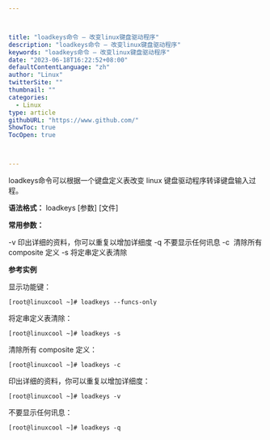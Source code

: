 ```yaml
---



title: "loadkeys命令 – 改变linux键盘驱动程序"
description: "loadkeys命令 – 改变linux键盘驱动程序"
keywords: "loadkeys命令 – 改变linux键盘驱动程序"
date: "2023-06-18T16:22:52+08:00"
defaultContentLanguage: "zh"
author: "Linux"
twitterSite: ""
thumbnail: ""
categories:
  - Linux
type: article
githubURL: "https://www.github.com/"
ShowToc: true
TocOpen: true



---
```


loadkeys命令可以根据一个键盘定义表改变 linux 键盘驱动程序转译键盘输入过程。

**语法格式：** loadkeys [参数] [文件]

**常用参数：**

-v 印出详细的资料，你可以重复以增加详细度  -q 不要显示任何讯息 -c  清除所有 composite 定义  -s 将定串定义表清除

**参考实例**

显示功能键：

```
[root@linuxcool ~]# loadkeys --funcs-only
```

将定串定义表清除：

```
[root@linuxcool ~]# loadkeys -s
```

清除所有 composite 定义：

```
[root@linuxcool ~]# loadkeys -c
```

印出详细的资料，你可以重复以增加详细度：

```
[root@linuxcool ~]# loadkeys -v
```

不要显示任何讯息：

```
[root@linuxcool ~]# loadkeys -q
```